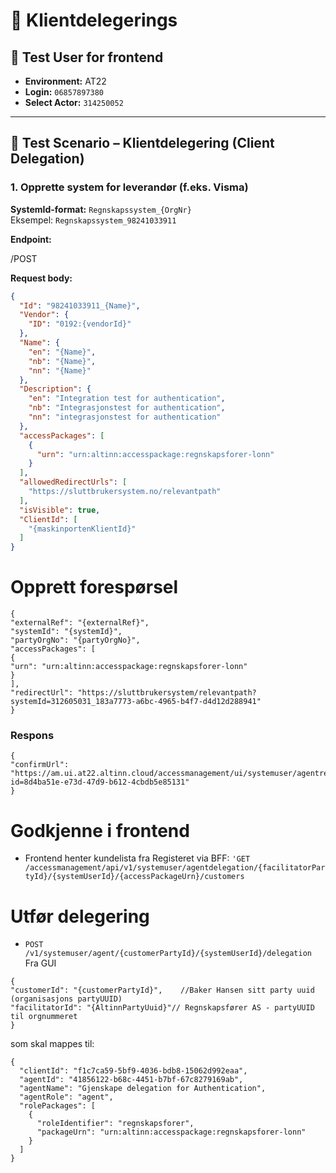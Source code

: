 # 🔐 Klientdelegerings

## 🧪 Test User for frontend

- **Environment:** AT22
- **Login:** `06857897380`
- **Select Actor:** `314250052`

---

## 🧪 Test Scenario – Klientdelegering (Client Delegation)

### 1. Opprette system for leverandør (f.eks. Visma)

**SystemId-format:** `Regnskapssystem_{OrgNr}`  
Eksempel: `Regnskapssystem_98241033911`

**Endpoint:**


/POST 

**Request body:**
```json
{
  "Id": "98241033911_{Name}",
  "Vendor": {
    "ID": "0192:{vendorId}"
  },
  "Name": {
    "en": "{Name}",
    "nb": "{Name}",
    "nn": "{Name}"
  },
  "Description": {
    "en": "Integration test for authentication",
    "nb": "Integrasjonstest for authentication",
    "nn": "integrasjonstest for authentication"
  },
  "accessPackages": [
    {
      "urn": "urn:altinn:accesspackage:regnskapsforer-lonn"
    }
  ],
  "allowedRedirectUrls": [
    "https://sluttbrukersystem.no/relevantpath"
  ],
  "isVisible": true,
  "ClientId": [
    "{maskinportenKlientId}"
  ]
}
```
# Opprett forespørsel
```
{
"externalRef": "{externalRef}",
"systemId": "{systemId}",
"partyOrgNo": "{partyOrgNo}",
"accessPackages": [
{
"urn": "urn:altinn:accesspackage:regnskapsforer-lonn"
}
],
"redirectUrl": "https://sluttbrukersystem/relevantpath?systemId=312605031_183a7773-a6bc-4965-b4f7-d4d12d288941"
}
```
### Respons
```
{
"confirmUrl": "https://am.ui.at22.altinn.cloud/accessmanagement/ui/systemuser/agentrequest?id=8d4ba51e-e73d-47d9-b612-4cbdb5e85131"
}
```


# Godkjenne i frontend
- Frontend henter kundelista fra Registeret via BFF:
```'GET /accessmanagement/api/v1/systemuser/agentdelegation/{facilitatorPartyId}/{systemUserId}/{accessPackageUrn}/customers```

# Utfør delegering
- ``` POST /v1/systemuser/agent/{customerPartyId}/{systemUserId}/delegation ```
Fra GUI
```
{
"customerId": "{customerPartyId}",    //Baker Hansen sitt party uuid (organisasjons partyUUID)
"facilitatorId": "{AltinnPartyUuid}"// Regnskapsfører AS - partyUUID til orgnummeret
}
```
som skal mappes til:
```
{
  "clientId": "f1c7ca59-5bf9-4036-bdb8-15062d992eaa",
  "agentId": "41856122-b68c-4451-b7bf-67c8279169ab",
  "agentName": "Gjenskape delegation for Authentication",
  "agentRole": "agent",
  "rolePackages": [
    {
      "roleIdentifier": "regnskapsforer",
      "packageUrn": "urn:altinn:accesspackage:regnskapsforer-lonn"
    }
  ]
}
```